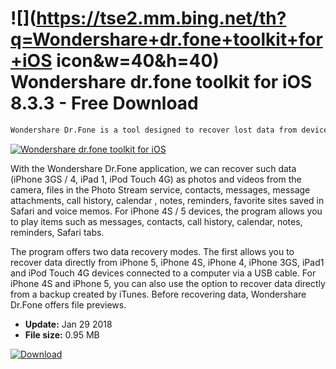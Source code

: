 # ![](https://tse2.mm.bing.net/th?q=Wondershare+dr.fone+toolkit+for+iOS icon&w=40&h=40) Wondershare dr.fone toolkit for iOS 8.3.3 - Free Download

```sh
Wondershare Dr.Fone is a tool designed to recover lost data from devices operating under iOS (iPhone, iPad and iPod touch).
```
[![Wondershare dr.fone toolkit for iOS](https:https://tse3.mm.bing.net/th?id=OIP.G7n90Q49w9pFXiF131AxgQHaEZ&pid=Api)](https://softexe.net/win/hobbies-lifestyle/mobile/wondershare-dr.fone-toolkit-for-ios:pRfhR.html)

With the Wondershare Dr.Fone application, we can recover such data (iPhone 3GS / 4, iPad 1, iPod Touch 4G) as photos and videos from the camera, files in the Photo Stream service, contacts, messages, message attachments, call history, calendar , notes, reminders, favorite sites saved in Safari and voice memos. For iPhone 4S / 5 devices, the program allows you to play items such as messages, contacts, call history, calendar, notes, reminders, Safari tabs.
 
 The program offers two data recovery modes. The first allows you to recover data directly from iPhone 5, iPhone 4S, iPhone 4, iPhone 3GS, iPad1 and iPod Touch 4G devices connected to a computer via a USB cable. For iPhone 4S and iPhone 5, you can also use the option to recover data directly from a backup created by iTunes. Before recovering data, Wondershare Dr.Fone offers file previews.


- **Update:** Jan 29 2018
- **File size:** 0.95 MB

[![Download](https://cdn.softexe.net/static/img/download.png)](https://softexe.net/win/hobbies-lifestyle/mobile/wondershare-dr.fone-toolkit-for-ios:pRfhR.html)

